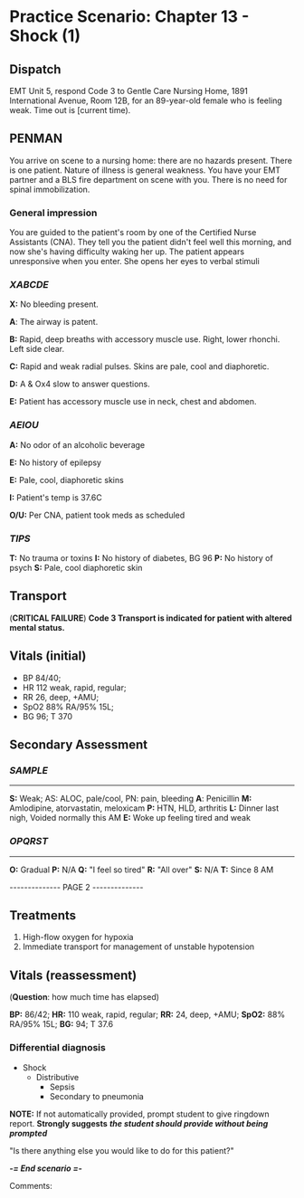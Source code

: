 # Practice Scenario: Chapter 13 - Shock (1)

## Dispatch

EMT Unit 5, respond Code 3 to Gentle Care Nursing Home, 1891 International Avenue, Room
12B, for an 89-year-old female who is feeling weak. Time out is [current time).


## PENMAN

You arrive on scene to a nursing home: there are no hazards present. There is one patient.
Nature of illness is general weakness. You have your EMT partner and a BLS fire department on
scene with you. There is no need for spinal immobilization.

### General impression

You are guided to the patient's room by one of the Certified Nurse Assistants (CNA). They tell
you the patient didn't feel well this morning, and now she's having difficulty waking her up.
The patient appears unresponsive when you enter. She opens her eyes to verbal stimuli

### _XABCDE_

**X:** No bleeding present.

**A**: The airway is patent.

**B:** Rapid, deep breaths with accessory muscle use. Right, lower rhonchi. Left side clear.

**C:** Rapid and weak radial pulses. Skins are pale, cool and diaphoretic.

**D:** A & Ox4 slow to answer questions.

**E:** Patient has accessory muscle use in neck, chest and abdomen.

### _AEIOU_

**A:** No odor of an alcoholic beverage

**E:** No history of epilepsy 

**E:** Pale, cool, diaphoretic skins

**I:** Patient's temp is 37.6C

**O/U:** Per CNA, patient took meds as scheduled

### _TIPS_

**T:** No trauma or toxins
**I:** No history of diabetes, BG 96
**P:** No history of psych
**S:** Pale, cool diaphoretic skin

## Transport

(__CRITICAL FAILURE__)
**Code 3 Transport is indicated for patient with altered mental status.**

## Vitals (initial)

- BP 84/40; 
- HR 112 weak, rapid, regular; 
- RR 26, deep, +AMU; 
- SpO2 88% RA/95% 15L; 
- BG 96; T 370

## Secondary Assessment

### _SAMPLE_
----------
**S:** Weak; AS: ALOC, pale/cool, PN: pain, bleeding
**A**: Penicillin
**M:** Amlodipine, atorvastatin, meloxicam
**P:** HTN, HLD, arthritis
**L:** Dinner last nigh, Voided normally this AM
**E:** Woke up feeling tired and weak

### _OPQRST_
----------

**O:** Gradual
**P:** N/A
**Q:** "I feel so tired"
**R:** "All over"
**S:** N/A
**T:** Since 8 AM


-------------- PAGE 2 --------------

## Treatments

1. High-flow oxygen for hypoxia
2. Immediate transport for management of unstable hypotension

## Vitals (reassessment) ##

(**Question**: how much time has elapsed)

**BP:** 86/42; 
**HR:** 110 weak, rapid, regular; 
**RR:** 24, deep, +AMU; 
**SpO2:** 88% RA/95% 15L; 
**BG:** 94; T 37.6

### Differential diagnosis

- Shock
  - Distributive
    - Sepsis 
    - Secondary to pneumonia

**NOTE:** If not automatically provided, prompt student to give ringdown report. **Strongly suggests** ***the student should provide without being prompted***

"Is there anything else you would like to do for this patient?"

***-= End scenario =-***


Comments:

